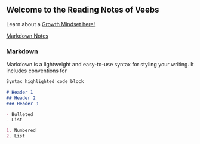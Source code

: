 ## Welcome to the Reading Notes of Veebs
Learn about a [Growth Mindset here!](https://vbchomp.github.io/reading-notes/Growth.md)

[Markdown Notes](https://vbchomp.github.io/reading-notes/MarkdownNotes.md)



### Markdown

Markdown is a lightweight and easy-to-use syntax for styling your writing. It includes conventions for

```markdown
Syntax highlighted code block

# Header 1
## Header 2
### Header 3

- Bulleted
- List

1. Numbered
2. List

